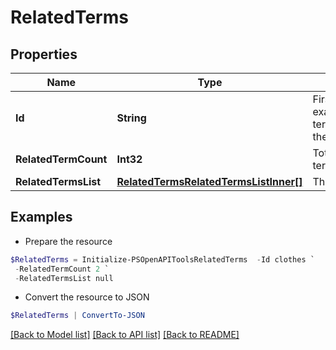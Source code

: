 # RelatedTerms
## Properties

Name | Type | Description | Notes
------------ | ------------- | ------------- | -------------
**Id** | **String** | First input term. For example, if you pass &quot;&quot;?terms&#x3D;clothes,workout&quot;&quot;, then id will be &quot;&quot;clothes&quot;&quot; | [optional] 
**RelatedTermCount** | **Int32** | Total number of related terms returned | [optional] 
**RelatedTermsList** | [**RelatedTermsRelatedTermsListInner[]**](RelatedTermsRelatedTermsListInner.md) | The id of the advertiser. | [optional] 

## Examples

- Prepare the resource
```powershell
$RelatedTerms = Initialize-PSOpenAPIToolsRelatedTerms  -Id clothes `
 -RelatedTermCount 2 `
 -RelatedTermsList null
```

- Convert the resource to JSON
```powershell
$RelatedTerms | ConvertTo-JSON
```

[[Back to Model list]](../README.md#documentation-for-models) [[Back to API list]](../README.md#documentation-for-api-endpoints) [[Back to README]](../README.md)

